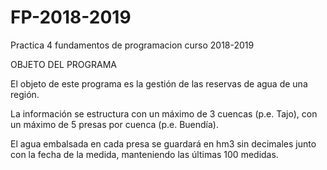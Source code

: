 # FP-2018-2019
Practica 4 fundamentos de programacion curso 2018-2019

OBJETO DEL PROGRAMA

El objeto de este programa es la gestión de las reservas de agua de una región. 

La información se estructura con un máximo de 3 cuencas (p.e. Tajo), con un máximo de 5 presas por cuenca (p.e. Buendía).

El agua embalsada en cada presa se guardará en hm3 sin decimales junto con la fecha de la medida, manteniendo las últimas 100 medidas.

